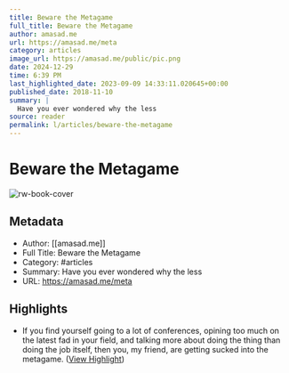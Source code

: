 ```yaml
---
title: Beware the Metagame
full_title: Beware the Metagame
author: amasad.me
url: https://amasad.me/meta
category: articles
image_url: https://amasad.me/public/pic.png
date: 2024-12-29
time: 6:39 PM
last_highlighted_date: 2023-09-09 14:33:11.020645+00:00
published_date: 2018-11-10
summary: |
  Have you ever wondered why the less 
source: reader
permalink: l/articles/beware-the-metagame
---
```

# Beware the Metagame

![rw-book-cover](https://amasad.me/public/pic.png)

## Metadata
- Author: [[amasad.me]]
- Full Title: Beware the Metagame
- Category: #articles
- Summary:  Have you ever wondered why the less 
- URL: https://amasad.me/meta

## Highlights
- If you find yourself going to a lot of conferences, opining too much on the latest fad in your field, and talking more about doing the thing than doing the job itself, then you, my friend, are getting sucked into the metagame. ([View Highlight](https://read.readwise.io/read/01h9x5rsaa886k2b06s8ywjwq8))


